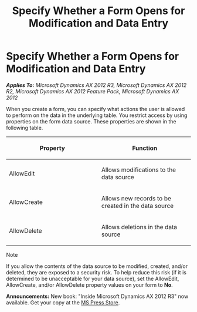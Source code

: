 ﻿---
title: Specify Whether a Form Opens for Modification and Data Entry
TOCTitle: Specify Whether a Form Opens for Modification and Data Entry
ms:assetid: 4d3bbfce-1802-4827-ad21-dea52d9137a0
ms:mtpsurl: https://msdn.microsoft.com/en-us/library/Aa629126(v=AX.60)
ms:contentKeyID: 35243409
ms.date: 05/18/2015
mtps_version: v=AX.60
---

# Specify Whether a Form Opens for Modification and Data Entry 


_**Applies To:** Microsoft Dynamics AX 2012 R3, Microsoft Dynamics AX 2012 R2, Microsoft Dynamics AX 2012 Feature Pack, Microsoft Dynamics AX 2012_

When you create a form, you can specify what actions the user is allowed to perform on the data in the underlying table. You restrict access by using properties on the form data source. These properties are shown in the following table.

<table>
<colgroup>
<col style="width: 50%" />
<col style="width: 50%" />
</colgroup>
<thead>
<tr class="header">
<th><p>Property</p></th>
<th><p>Function</p></th>
</tr>
</thead>
<tbody>
<tr class="odd">
<td><p>AllowEdit</p></td>
<td><p>Allows modifications to the data source</p></td>
</tr>
<tr class="even">
<td><p>AllowCreate</p></td>
<td><p>Allows new records to be created in the data source</p></td>
</tr>
<tr class="odd">
<td><p>AllowDelete</p></td>
<td><p>Allows deletions in the data source</p></td>
</tr>
</tbody>
</table>



> [!NOTE]
> <P>If you allow the contents of the data source to be modified, created, and/or deleted, they are exposed to a security risk. To help reduce this risk (if it is determined to be unacceptable for your data source), set the AllowEdit, AllowCreate, and/or AllowDelete property values on your form to <STRONG>No</STRONG>.</P>


  
**Announcements:** New book: "Inside Microsoft Dynamics AX 2012 R3" now available. Get your copy at the [MS Press Store](https://www.microsoftpressstore.com/store/inside-microsoft-dynamics-ax-2012-r3-9780735685109).

